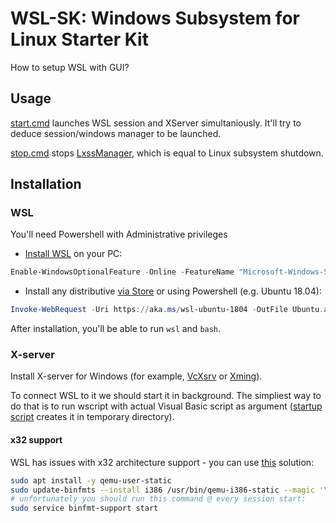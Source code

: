 # WSL-SK: Windows Subsystem for Linux Starter Kit
How to setup WSL with GUI?

## Usage
[start.cmd](start.cmd) launches WSL session and XServer simultaniously. It'll try to deduce session/windows manager to be launched. 

[stop.cmd](stop.cmd) stops [LxssManager](https://en.wikipedia.org/wiki/Windows_Subsystem_for_Linux#LXSS_Manager_Service), which is equal to Linux subsystem shutdown.

## Installation

### WSL

You'll need Powershell with Administrative privileges

- [Install WSL](https://aka.ms/wslinstall) on your PC:
```powershell
Enable-WindowsOptionalFeature -Online -FeatureName "Microsoft-Windows-Subsystem-Linux"
```

- Install any distributive [via Store](https://aka.ms/wslstore) or using Powershell (e.g. Ubuntu 18.04):

```powershell
Invoke-WebRequest -Uri https://aka.ms/wsl-ubuntu-1804 -OutFile Ubuntu.appx -UseBasicParsing
```

After installation, you'll be able to run `wsl` and `bash`.

### X-server

Install X-server for Windows (for example, [VcXsrv](https://github.com/ArcticaProject/vcxsrv/releases) or [Xming](https://sourceforge.net/projects/xming/)). 

To connect WSL to it we should start it in background. The simpliest way to do that is to run wscript with actual Visual Basic script as argument ([startup script](start.cmd) creates it in temporary directory).

#### x32 support
 
WSL has issues with x32 architecture support - you can use [this](https://github.com/Microsoft/WSL/issues/2468#issuecomment-374904520) solution:

```bash
sudo apt install -y qemu-user-static
sudo update-binfmts --install i386 /usr/bin/qemu-i386-static --magic '\x7fELF\x01\x01\x01\x03\x00\x00\x00\x00\x00\x00\x00\x00\x03\x00\x03\x00\x01\x00\x00\x00' --mask '\xff\xff\xff\xff\xff\xff\xff\xfc\xff\xff\xff\xff\xff\xff\xff\xff\xf8\xff\xff\xff\xff\xff\xff\xff'
# unfortunately you should run this command @ every session start:
sudo service binfmt-support start
```
